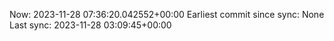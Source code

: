 Now: 2023-11-28 07:36:20.042552+00:00 Earliest commit since sync: None Last sync: 2023-11-28 03:09:45+00:00
